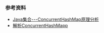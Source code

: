 

### 参考资料

- [Java集合---ConcurrentHashMap原理分析](http://www.cnblogs.com/ITtangtang/p/3948786.html)
- [解析ConcurrentHashMapp](http://lvshen9.coding.me/2017/09/13/%E8%A7%A3%E6%9E%90ConcurrentHashMapp/)